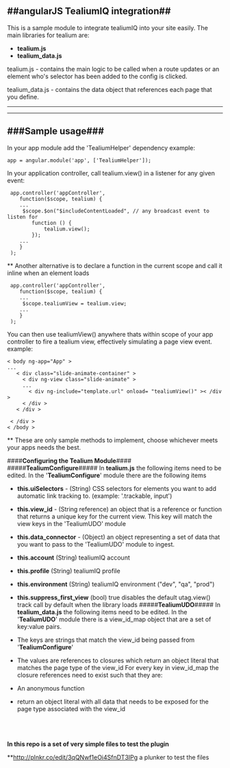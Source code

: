##**angularJS TealiumIQ integration**##
----------
This is a sample module to integrate tealiumIQ into your site easily. 
The main libraries for tealium are:

 - **tealium.js**
 - **tealium_data.js**

tealium.js - contains the main logic to be called when a route updates or an element who's selector has been added to the config is clicked.

tealium_data.js - contains the data object that references each page that you define.


----------


----------


###**Sample usage**###
----------
In your app module add the 'TealiumHelper' dependency
example: 

    app = angular.module('app', ['TealiumHelper']);

In your application controller, call tealium.view() in a listener for any given event:

     app.controller('appController', 
		function($scope, tealium) {
		...
	     $scope.$on("$includeContentLoaded", // any broadcast event to listen for
        	function () {
          		tealium.view();
        	});
        ...
	    }
	 );

** Another alternative is to declare a function in the current scope and call it inline when an element loads

     app.controller('appController', 
		function($scope, tealium) {
		...
	     $scope.tealiumView = tealium.view;
        ...
	    }
	 );
You can then use tealiumView() anywhere thats within scope of your app controller to fire a tealium view, effectively simulating a page view event.
example:

    < body ng-app="App" >
    ...
       < div class="slide-animate-container" >
         < div ng-view class="slide-animate" >
         ...
           < div ng-include="template.url" onload= "tealiumView()" >< /div >
         < /div >
       < /div >
    
     < /div >
    < /body >

** These are only sample methods to implement, choose whichever meets your apps needs the best.

####**Configuring the Tealium Module**####
#####**TealiumConfigure**#####
In **tealium.js** the following items need to be edited. In the '**TealiumConfigure**' module there are the following items

 - **this.uiSelectors** - (String) CSS selectors for elements you want to add automatic link tracking to. (example:  '.trackable, input')
 - **this.view_id** - (String reference) an object that is a reference or function that returns a unique key for the current view. This key will match the view keys in the 'TealiumUDO' module 
 - **this.data_connector** - (Object) an object representing a set of data that you want to pass to the 'TealiumUDO' module to ingest.
 - **this.account** (String) tealiumIQ account
 - **this.profile** (String) tealiumIQ profile
 - **this.environment** (String) tealiumIQ environment ("dev", "qa", "prod")
 - **this.suppress_first_view** (bool) true disables the default utag.view() track call by default when the library loads
#####**TealiumUDO**#####
In **tealium_data.js** the following items need to be edited. In the '**TealiumUDO**' module there is a view_id_map object that are a set of key:value pairs. 
 
 - The keys are strings that match the view_id being passed from '**TealiumConfigure**'
 - The values are references to closures which return an object literal that matches the page type of the view_id
For every key in view_id_map the closure references need to exist such that they are:
 - An anonymous function
 - return an object literal with all data that needs to be exposed for the page type associated with the view_id

<br><br><br>
**In this repo is a set of very simple files to test the plugin**

**http://plnkr.co/edit/3qQNwf1eOi4SfnDT3IPg a plunker to test the files
